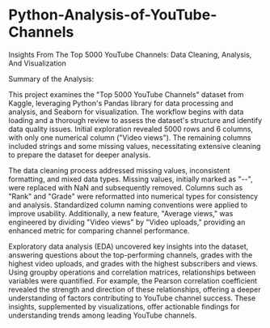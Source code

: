 # Python-Analysis-of-YouTube-Channels
 Insights From The Top 5000 YouTube Channels: Data Cleaning, Analysis, And Visualization

 Summary of the Analysis:

This project examines the "Top 5000 YouTube Channels" dataset from Kaggle, leveraging Python's Pandas library for data processing and analysis, and Seaborn for visualization. The workflow begins with data loading and a thorough review to assess the dataset's structure and identify data quality issues. Initial exploration revealed 5000 rows and 6 columns, with only one numerical column ("Video views"). The remaining columns included strings and some missing values, necessitating extensive cleaning to prepare the dataset for deeper analysis.

The data cleaning process addressed missing values, inconsistent formatting, and mixed data types. Missing values, initially marked as "--", were replaced with NaN and subsequently removed. Columns such as "Rank" and "Grade" were reformatted into numerical types for consistency and analysis. Standardized column naming conventions were applied to improve usability. Additionally, a new feature, "Average views," was engineered by dividing "Video views" by "Video uploads," providing an enhanced metric for comparing channel performance.

Exploratory data analysis (EDA) uncovered key insights into the dataset, answering questions about the top-performing channels, grades with the highest video uploads, and grades with the highest subscribers and views. Using groupby operations and correlation matrices, relationships between variables were quantified. For example, the Pearson correlation coefficient revealed the strength and direction of these relationships, offering a deeper understanding of factors contributing to YouTube channel success. These insights, supplemented by visualizations, offer actionable findings for understanding trends among leading YouTube channels.
